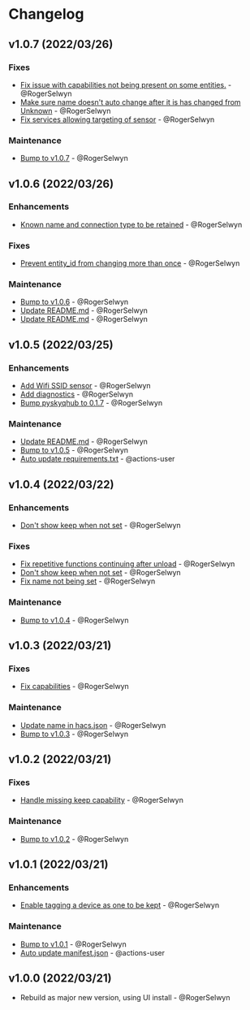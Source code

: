 # Changelog

## v1.0.7 (2022/03/26)
### Fixes
- [Fix issue with capabilities not being present on some entities.](https://github.com/RogerSelwyn/Home_Assistant_SkyQ_Hub/commit/af098ae020274e1291a2ac68010df01c041ccdbd) - @RogerSelwyn
- [Make sure name doesn't auto change after it is has changed from Unknown](https://github.com/RogerSelwyn/Home_Assistant_SkyQ_Hub/commit/8a4fb0bd7ef565df310c0d225a234535643c6bef) - @RogerSelwyn
- [Fix services allowing targeting of sensor](https://github.com/RogerSelwyn/Home_Assistant_SkyQ_Hub/commit/1ee0f7fe965bc8006663580e1ba90f150a7cb20e) - @RogerSelwyn

### Maintenance
- [Bump to v1.0.7](https://github.com/RogerSelwyn/Home_Assistant_SkyQ_Hub/commit/3c6dcd2841a83f1d4b71ddfdbc01000996c9dc51) - @RogerSelwyn

## v1.0.6 (2022/03/26)
### Enhancements
- [Known name and connection type to be retained](https://github.com/RogerSelwyn/Home_Assistant_SkyQ_Hub/commit/9f4952a90990f773bd9e46d55c4dc132f800a11e) - @RogerSelwyn

### Fixes
- [Prevent entity_id from changing more than once](https://github.com/RogerSelwyn/Home_Assistant_SkyQ_Hub/commit/8088e410693ebe8d91068a8b6214c82de369e536) - @RogerSelwyn

### Maintenance
- [Bump to v1.0.6](https://github.com/RogerSelwyn/Home_Assistant_SkyQ_Hub/commit/b244823c0c44ca3a27ff7aa36dbffaf9d7682e7a) - @RogerSelwyn
- [Update README.md](https://github.com/RogerSelwyn/Home_Assistant_SkyQ_Hub/commit/f18e1b8e4ec118f7ac8623e1298f5e0d6a6e2de6) - @RogerSelwyn
- [Update README.md](https://github.com/RogerSelwyn/Home_Assistant_SkyQ_Hub/commit/847a4e0498505eb3c9405bbe1527f6bd733d0bb4) - @RogerSelwyn


## v1.0.5 (2022/03/25)
### Enhancements
- [Add Wifi SSID sensor](https://github.com/RogerSelwyn/Home_Assistant_SkyQ_Hub/commit/37e949588c7d47796c175ff2b008959db734dbea) - @RogerSelwyn
- [Add diagnostics](https://github.com/RogerSelwyn/Home_Assistant_SkyQ_Hub/commit/877940f14fec348e6fb0c7459e05b998e5505692) - @RogerSelwyn
- [Bump pyskyqhub to 0.1.7](https://github.com/RogerSelwyn/Home_Assistant_SkyQ_Hub/commit/3896183d909f17002537e21dc68f4c68e5769b37) - @RogerSelwyn

### Maintenance
- [Update README.md](https://github.com/RogerSelwyn/Home_Assistant_SkyQ_Hub/commit/2f601b6d2b90275e3c9482adefbb41149ee40a14) - @RogerSelwyn
- [Bump to v1.0.5](https://github.com/RogerSelwyn/Home_Assistant_SkyQ_Hub/commit/3c112772d1e30151005f5bf140218469389f3e12) - @RogerSelwyn
- [Auto update requirements.txt](https://github.com/RogerSelwyn/Home_Assistant_SkyQ_Hub/commit/51dd17db0a95aafe649acf60f967cee007239238) - @actions-user

## v1.0.4 (2022/03/22)
### Enhancements
- [Don't show keep when not set](https://github.com/RogerSelwyn/Home_Assistant_SkyQ_Hub/commit/dab8f2609ea0131c729bef8742275eef79e281c7) - @RogerSelwyn

### Fixes
- [Fix repetitive functions continuing after unload](https://github.com/RogerSelwyn/Home_Assistant_SkyQ_Hub/commit/3b96efb7b6389aadac786129c9cb09fbcb7562cc) - @RogerSelwyn
- [Don't show keep when not set](https://github.com/RogerSelwyn/Home_Assistant_SkyQ_Hub/commit/dab8f2609ea0131c729bef8742275eef79e281c7) - @RogerSelwyn
- [Fix name not being set](https://github.com/RogerSelwyn/Home_Assistant_SkyQ_Hub/commit/845b046a22d5aeee7c622087381b04960ed97af9) - @RogerSelwyn

### Maintenance
- [Bump to v1.0.4](https://github.com/RogerSelwyn/Home_Assistant_SkyQ_Hub/commit/911ddd73bbefd8716ed9aae977e1655bcffd185e) - @RogerSelwyn

## v1.0.3 (2022/03/21)
### Fixes
- [Fix capabilities](https://github.com/RogerSelwyn/Home_Assistant_SkyQ_Hub/commit/af925e574963097b49e326fb8af1489176a20722) - @RogerSelwyn

### Maintenance
- [Update name in hacs.json](https://github.com/RogerSelwyn/Home_Assistant_SkyQ_Hub/commit/52c3df9abd44e3cc571fe335138e0aff97828637) - @RogerSelwyn
- [Bump to v1.0.3](https://github.com/RogerSelwyn/Home_Assistant_SkyQ_Hub/commit/2aab6c722ac98f0f7a645d54684329200c7469a1) - @RogerSelwyn

## v1.0.2 (2022/03/21)
### Fixes
- [Handle missing keep capability](https://github.com/RogerSelwyn/Home_Assistant_SkyQ_Hub/commit/4ced860f0e306fed5de7772b5017cec8b375c4aa) - @RogerSelwyn

### Maintenance
- [Bump to v1.0.2](https://github.com/RogerSelwyn/Home_Assistant_SkyQ_Hub/commit/6fb7018a7eb0f96a37a8e608c74d35c568a96647) - @RogerSelwyn

## v1.0.1 (2022/03/21)
### Enhancements
- [Enable tagging a device as one to be kept](https://github.com/RogerSelwyn/Home_Assistant_SkyQ_Hub/commit/31c3cb9aeec3fb250ef5e0a40f3a704ff6a69122) - @RogerSelwyn

### Maintenance
- [Bump to v1.0.1](https://github.com/RogerSelwyn/Home_Assistant_SkyQ_Hub/commit/98afa5c43e9ae3c3f8c8fc7a7778a71098f10798) - @RogerSelwyn
- [Auto update manifest.json](https://github.com/RogerSelwyn/Home_Assistant_SkyQ_Hub/commit/c52b03659b161e57e6c00e32905c60297d6bf1e3) - @actions-user

## v1.0.0 (2022/03/21)
- Rebuild as major new version, using UI install - @RogerSelwyn
